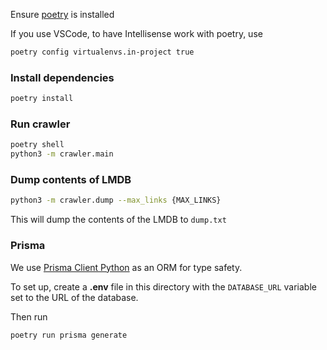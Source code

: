 Ensure [poetry](https://python-poetry.org/docs/#installation) is installed

If you use VSCode, to have Intellisense work with poetry, use

```sh
poetry config virtualenvs.in-project true
```

### Install dependencies

```sh
poetry install
```

### Run crawler

```sh
poetry shell
python3 -m crawler.main
```

### Dump contents of LMDB

```sh
python3 -m crawler.dump --max_links {MAX_LINKS}
```

This will dump the contents of the LMDB to `dump.txt`

### Prisma

We use [Prisma Client Python](https://prisma-client-py.readthedocs.io/en/stable/) as an ORM for type safety.

To set up, create a **.env** file in this directory with the `DATABASE_URL` variable set to the URL of the database.

Then run

```sh
poetry run prisma generate
```

